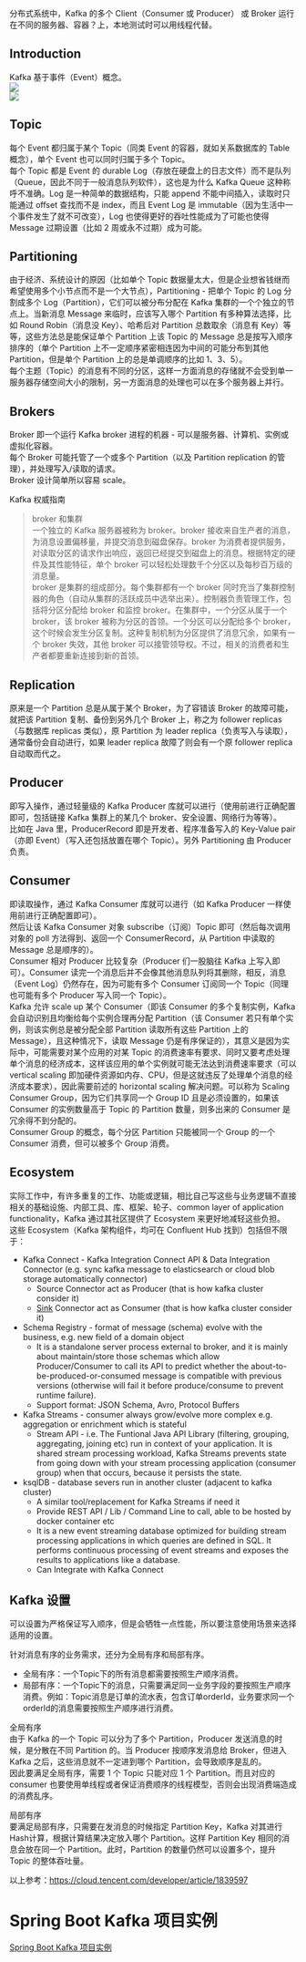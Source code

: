 分布式系统中，Kafka 的多个 Client（Consumer 或 Producer） 或 Broker 运行在不同的服务器、容器？上，本地测试时可以用线程代替。
  
## Introduction
Kafka 基于事件（Event）概念。  
![](./Kafka%20Architecture%201.png)  
![](./Kafka%20Architecture%202.webp)  
  
## Topic
每个 Event 都归属于某个 Topic（同类 Event 的容器，就如关系数据库的 Table 概念），单个 Event 也可以同时归属于多个 Topic。  
每个 Topic 都是 Event 的 durable Log（存放在硬盘上的日志文件）而不是队列（Queue，因此不同于一般消息队列软件），这也是为什么 Kafka Queue 这种称呼不准确。Log 是一种简单的数据结构，只能 append 不能中间插入，读取时只能通过 offset 查找而不是 index，而且 Event Log 是 immutable（因为生活中一个事件发生了就不可改变），Log 也使得更好的吞吐性能成为了可能也使得 Message 过期设置（比如 2 周或永不过期）成为可能。  
  
## Partitioning
由于经济、系统设计的原因（比如单个 Topic 数据量太大，但是企业想省钱继而希望使用多个小节点而不是一个大节点），Partitioning - 把单个 Topic 的 Log 分割成多个 Log（Partition），它们可以被分布分配在 Kafka 集群的一个个独立的节点上。当新消息 Message 来临时，应该写入哪个 Partition 有多种算法选择，比如 Round Robin（消息没 Key）、哈希后对 Partition 总数取余（消息有 Key）等等，这些方法总是能保证单个 Partition 上该 Topic 的 Message 总是按写入顺序排序的（单个 Partition 上不一定顺序紧密相连因为中间的可能分布到其他 Partition，但是单个 Partition 上的总是单调顺序的比如 1、3、5）。  
每个主题（Topic）的消息有不同的分区，这样一方面消息的存储就不会受到单一服务器存储空间大小的限制，另一方面消息的处理也可以在多个服务器上并行。  
  
## Brokers
Broker 即一个运行 Kafka broker 进程的机器 - 可以是服务器、计算机、实例或虚拟化容器。  
每个 Broker 可能托管了一个或多个 Partition（以及 Partition replication 的管理），并处理写入/读取的请求。  
Broker 设计简单所以容易 scale。  

Kafka 权威指南  
> broker 和集群  
> 一个独立的 Kafka 服务器被称为 broker。broker 接收来自生产者的消息，为消息设置偏移量，并提交消息到磁盘保存。broker 为消费者提供服务，对读取分区的请求作出响应，返回已经提交到磁盘上的消息。根据特定的硬件及其性能特征，单个 broker 可以轻松处理数千个分区以及每秒百万级的消息量。  
> broker 是集群的组成部分。每个集群都有一个 broker 同时充当了集群控制器的角色（自动从集群的活跃成员中选举出来）。控制器负责管理工作，包括将分区分配给 broker 和监控 broker。在集群中，一个分区从属于一个 broker，该 broker 被称为分区的首领。一个分区可以分配给多个 broker，这个时候会发生分区复制。这种复制机制为分区提供了消息冗余，如果有一个 broker 失效，其他 broker 可以接管领导权。不过，相关的消费者和生产者都要重新连接到新的首领。
  
## Replication
原来是一个 Partition 总是从属于某个 Broker，为了容错该 Broker 的故障可能，就把该 Partition 复制、备份到另外几个 Broker 上，称之为 follower replicas（与数据库 replicas 类似），原 Partition 为 leader replica（负责写入与读取），通常备份会自动进行，如果 leader replica 故障了则会有一个原 follower replica 自动取而代之。  
  
## Producer
即写入操作，通过轻量级的 Kafka Producer 库就可以进行（使用前进行正确配置即可，包括链接 Kafka 集群上的某几个 broker、安全设置、网络行为等等）。  
比如在 Java 里，ProducerRecord 即是开发者、程序准备写入的 Key-Value pair（亦即 Event）（写入还包括放置在哪个 Topic）。另外 Partitioning 由 Producer 负责。  
  
## Consumer
即读取操作，通过 Kafka Consumer 库就可以进行（如 Kafka Producer 一样使用前进行正确配置即可）。  
然后让该 Kafka Consumer 对象 subscribe（订阅）Topic 即可（然后每次调用对象的 poll 方法得到、返回一个 ConsumerRecord，从 Partition 中读取的 Message 总是顺序的）。  
Consumer 相对 Producer 比较复杂（Producer 们一股脑往 Kafka 上写入即可）。Consumer 读完一个消息后并不会像其他消息队列将其删除，相反，消息（Event Log）仍然存在，因为可能有多个 Consumer 订阅同一个 Topic（同理也可能有多个 Producer 写入同一个 Topic）。  
Kafka 允许 scale up 某个 Consumer（即该 Consumer 的多个复制实例，Kafka 会自动识别且均衡给每个实例合理再分配 Partition（该 Consumer 若只有单个实例，则该实例总是被分配全部 Partition 读取所有这些 Partition 上的 Message），且这种情况下，读取 Message 仍是有序保证的），其意义是因为实际中，可能需要对某个应用的对某 Topic 的消费速率有要求、同时又要考虑处理单个消息的经济成本，这样该应用的单个实例就可能无法达到消费速率要求（可以 vertical scaling 即加硬件资源如内存、CPU，但是这就违反了处理单个消息的经济成本要求），因此需要前述的 horizontal scaling 解决问题。可以称为 Scaling Consumer Group，因为它们共享同一个 Group ID 且是必须设置的，如果该 Consumer 的实例数量高于 Topic 的 Partition 数量，则多出来的 Consumer 是冗余得不到分配的。  
Consumer Group 的概念，每个分区 Partition 只能被同一个 Group 的一个 Consumer 消费，但可以被多个 Group 消费。  
  
## Ecosystem
实际工作中，有许多重复的工作、功能或逻辑，相比自己写这些与业务逻辑不直接相关的基础设施、内部工具、库、框架、轮子、common layer of application functionality，Kafka 通过其社区提供了 Ecosystem 来更好地减轻这些负担。  
这些 Ecosystem（Kafka 架构组件，均可在 Confluent Hub 找到）包括但不限于：  
* Kafka Connect - Kafka Integration Connect API & Data Integration Connector (e.g. sync kafka message to elasticsearch or cloud blob storage automatically connector)
  * Source Connector act as Producer (that is how kafka cluster consider it)
  * [Sink](https://en.wikipedia.org/wiki/Sink_(computing)) Connector act as Consumer (that is how kafka cluster consider it)
* Schema Registry - format of message (schema) evolve with the business, e.g. new field of a domain object
  * It is a standalone server process external to broker, and it is mainly about maintain/store those schemas which allow Producer/Consumer to call its API to predict whether the about-to-be-produced-or-consumed message is compatible with previous versions (otherwise will fail it before produce/consume to prevent runtime failure).
  * Support format: JSON Schema, Avro, Protocol Buffers
* Kafka Streams - consumer always grow/evolve more complex e.g. aggregation or enrichment which is stateful
  * Stream API - i.e. The Funtional Java API Library (filtering, grouping, aggregating, joining etc) run in context of your application. It is shared stream processing workload, Kafka Streams prevents state from going down with your stream processing application (consumer group) when that occurs, because it persists the state.
* ksqlDB - database severs run in another cluster (adjacent to kafka cluster)
  * A similar tool/replacement for Kafka Streams if need it
  * Provide REST API / Lib / Command Line to call, able to be hosted by docker container etc
  * It is a new event streaming database optimized for building stream processing applications in which queries are defined in SQL. It performs continuous processing of event streams and exposes the results to applications like a database.
  * Can Integrate with Kafka Connect
  
## Kafka 设置
可以设置为严格保证写入顺序，但是会牺牲一点性能，所以要注意使用场景来选择适用的设置。  

针对消息有序的业务需求，还分为全局有序和局部有序。
* 全局有序：一个Topic下的所有消息都需要按照生产顺序消费。
* 局部有序：一个Topic下的消息，只需要满足同一业务字段的要按照生产顺序消费。例如：Topic消息是订单的流水表，包含订单orderId，业务要求同一个orderId的消息需要按照生产顺序进行消费。

全局有序  
由于 Kafka 的一个 Topic 可以分为了多个 Partition，Producer 发送消息的时候，是分散在不同 Partition 的。当 Producer 按顺序发消息给 Broker，但进入 Kafka 之后，这些消息就不一定进到哪个 Partition，会导致顺序是乱的。  
因此要满足全局有序，需要 1 个 Topic 只能对应 1 个 Partition。而且对应的 consumer 也要使用单线程或者保证消费顺序的线程模型，否则会出现消费端造成的消费乱序。  

局部有序  
要满足局部有序，只需要在发消息的时候指定 Partition Key，Kafka 对其进行 Hash计算，根据计算结果决定放入哪个 Partition。这样 Partition Key 相同的消息会放在同一个 Partition。此时，Partition 的数量仍然可以设置多个，提升 Topic 的整体吞吐量。  

以上参考：https://cloud.tencent.com/developer/article/1839597  

# Spring Boot Kafka 项目实例
[Spring Boot Kafka 项目实例](https://github.com/yihaoye/spring-framework-example/tree/master/spring-boot-kafka)  
